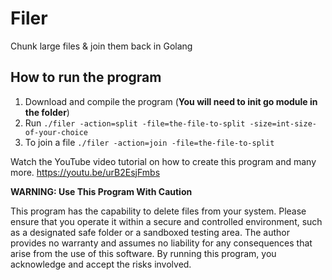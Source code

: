# Filer

Chunk large files & join them back in Golang

## How to run the program

1. Download and compile the program (**You will need to init go module in the folder**)
2. Run `./filer -action=split -file=the-file-to-split -size=int-size-of-your-choice`
3. To join a file `./filer -action=join -file=the-file-to-split`

Watch the YouTube video tutorial on how to create this program and many more.  https://youtu.be/urB2EsjFmbs

**WARNING: Use This Program With Caution**

This program has the capability to delete files from your system. Please ensure that you operate it within a secure and controlled environment, such as a designated safe folder or a sandboxed testing area. The author provides no warranty and assumes no liability for any consequences that arise from the use of this software. By running this program, you acknowledge and accept the risks involved.
